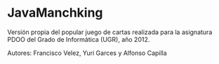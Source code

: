 JavaManchking
=============

Versión propia del popular juego de cartas realizada para la asignatura PDOO del Grado de Informática (UGR), año 2012.

Autores: Francisco Velez, Yuri Garces y Alfonso Capilla
